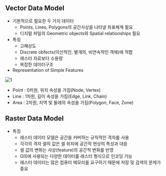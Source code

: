 ## Vector Data Model
  - 기본적으로 필요한 두 가지 데이터
    - Points, Lines, Polygons의 공간사상을 나타낼 좌표체계 필요
    - 디지털 파일의 Geometric objects와 Spatial relationships 필요
  - 특징
    - 고해상도
    - Discrete obfects(이산적인, 별개의, 비연속적인 객체)에 적합
    - 래스터 자료보다 소용량
    - 복잡한 데이터구조
  - Representation of Simple Features
  
   ![1](https://user-images.githubusercontent.com/47414872/60159173-93ac3e80-982d-11e9-8ce6-3c1b0381cb53.PNG)
  
    
   - Point : 0차원, 위치 속성을 가짐(Node, Vertex)
   - Line : 1차원, 길이 속성을 가짐(Edge, Link, Chain)
   - Area : 2차원, 지역 및 둘레의 속성을 가짐(Polygon, Face, Zone)
    
## Raster Data Model
  - 특징
    - 래스터 데이터 모델은 공간을 커버하는 규칙적인 격자를 사용
    - 각각의 격자 셀의 값은 셀 위치에 공간적 현상의 특성과 대응
    - 셀 값의 변화는 사상(feature)의 공간적 변화를 반영
    - GIS에 사용되는 다양한 데이터를 래스터 형식으로 인코딩 가능
    - 래스터 데이터는 많은 컴퓨터 메모리를 요구하기 때문에 저장 및 검색의 문제가 중요
    

